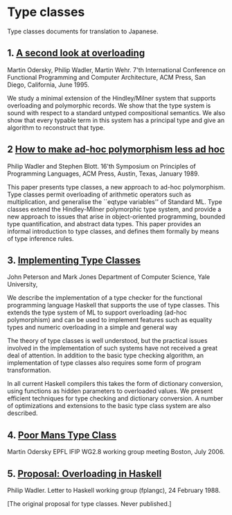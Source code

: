 # Type classes

  Type classes documents for translation to Japanese.

## 1. [A second look at overloading](overload2.md)

  Martin Odersky, Philip Wadler, Martin Wehr. 7'th International Conference on Functional Programming and Computer Architecture, ACM Press, San Diego, California, June 1995.

  We study a minimal extension of the Hindley/Milner system that supports overloading and polymorphic records.
  We show that the type system is sound with respect to a standard untyped compositional semantics.
  We also show that every typable term in this system has a principal type and give an algorithm to reconstruct that type.

## 2 [How to make ad-hoc polymorphism less ad hoc](make.md)

  Philip Wadler and Stephen Blott. 16'th Symposium on Principles of Programming Languages, ACM Press, Austin, Texas, January 1989.

  This paper presents type classes, a new approach to ad-hoc polymorphism.
  Type classes permit overloading of arithmetic operators such as multiplication, and generalise the ``eqtype variables'' of Standard ML.
  Type classes extend the Hindley-Milner polymorphic type system, and provide a new approach to issues that arise in object-oriented programming, bounded type quantification, and abstract data types.
  This paper provides an informal introduction to type classes, and defines them formally by means of type inference rules.

## 3. [Implementing Type Classes](impl_tclass.md)

  John Peterson and Mark Jones Department of Computer Science, Yale University,

  We describe the implementation of a type checker for the functional programming language Haskell that supports the use of type classes.
  This extends the type system of ML to support overloading (ad-hoc polymorphism) and can be used to implement features such as equality types and numeric overloading in a simple and general way

  The theory of type classes is well understood, but the practical issues involved in the implementation of such systems have not received a great deal of attention.
  In addition to the basic type checking algorithm, an implementation of type classes also requires some form of program transformation.

  In all current Haskell compilers this takes the form of dictionary conversion, using functions as hidden parameters to overloaded values.
  We present efficient techniques for type checking and dictionary conversion.
  A number of optimizations and extensions to the basic type class system are also described.

## 4. [Poor Mans Type Class](poor_mans_type_classes.md)

  Martin Odersky EPFL IFIP WG2.8 working group meeting Boston, July 2006.

## 5. [Proposal: Overloading in Haskell](class-leter.md)

  Philip Wadler. Letter to Haskell working group (fplangc), 24 February 1988.

  [The original proposal for type classes. Never published.]
